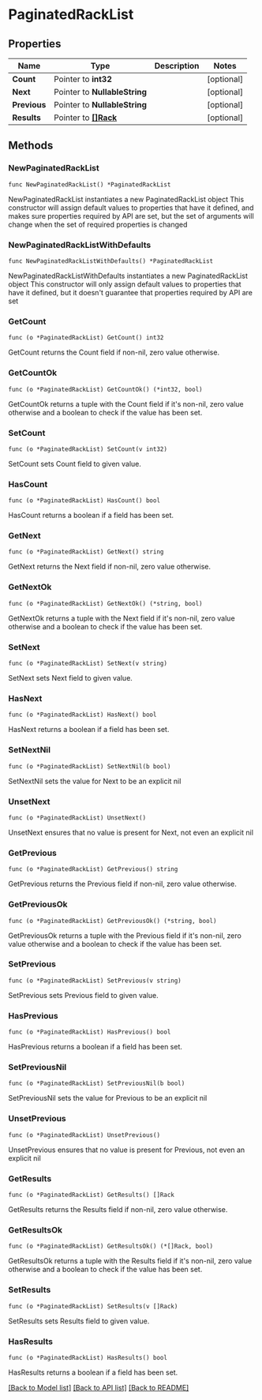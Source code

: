 # PaginatedRackList

## Properties

Name | Type | Description | Notes
------------ | ------------- | ------------- | -------------
**Count** | Pointer to **int32** |  | [optional] 
**Next** | Pointer to **NullableString** |  | [optional] 
**Previous** | Pointer to **NullableString** |  | [optional] 
**Results** | Pointer to [**[]Rack**](Rack.md) |  | [optional] 

## Methods

### NewPaginatedRackList

`func NewPaginatedRackList() *PaginatedRackList`

NewPaginatedRackList instantiates a new PaginatedRackList object
This constructor will assign default values to properties that have it defined,
and makes sure properties required by API are set, but the set of arguments
will change when the set of required properties is changed

### NewPaginatedRackListWithDefaults

`func NewPaginatedRackListWithDefaults() *PaginatedRackList`

NewPaginatedRackListWithDefaults instantiates a new PaginatedRackList object
This constructor will only assign default values to properties that have it defined,
but it doesn't guarantee that properties required by API are set

### GetCount

`func (o *PaginatedRackList) GetCount() int32`

GetCount returns the Count field if non-nil, zero value otherwise.

### GetCountOk

`func (o *PaginatedRackList) GetCountOk() (*int32, bool)`

GetCountOk returns a tuple with the Count field if it's non-nil, zero value otherwise
and a boolean to check if the value has been set.

### SetCount

`func (o *PaginatedRackList) SetCount(v int32)`

SetCount sets Count field to given value.

### HasCount

`func (o *PaginatedRackList) HasCount() bool`

HasCount returns a boolean if a field has been set.

### GetNext

`func (o *PaginatedRackList) GetNext() string`

GetNext returns the Next field if non-nil, zero value otherwise.

### GetNextOk

`func (o *PaginatedRackList) GetNextOk() (*string, bool)`

GetNextOk returns a tuple with the Next field if it's non-nil, zero value otherwise
and a boolean to check if the value has been set.

### SetNext

`func (o *PaginatedRackList) SetNext(v string)`

SetNext sets Next field to given value.

### HasNext

`func (o *PaginatedRackList) HasNext() bool`

HasNext returns a boolean if a field has been set.

### SetNextNil

`func (o *PaginatedRackList) SetNextNil(b bool)`

 SetNextNil sets the value for Next to be an explicit nil

### UnsetNext
`func (o *PaginatedRackList) UnsetNext()`

UnsetNext ensures that no value is present for Next, not even an explicit nil
### GetPrevious

`func (o *PaginatedRackList) GetPrevious() string`

GetPrevious returns the Previous field if non-nil, zero value otherwise.

### GetPreviousOk

`func (o *PaginatedRackList) GetPreviousOk() (*string, bool)`

GetPreviousOk returns a tuple with the Previous field if it's non-nil, zero value otherwise
and a boolean to check if the value has been set.

### SetPrevious

`func (o *PaginatedRackList) SetPrevious(v string)`

SetPrevious sets Previous field to given value.

### HasPrevious

`func (o *PaginatedRackList) HasPrevious() bool`

HasPrevious returns a boolean if a field has been set.

### SetPreviousNil

`func (o *PaginatedRackList) SetPreviousNil(b bool)`

 SetPreviousNil sets the value for Previous to be an explicit nil

### UnsetPrevious
`func (o *PaginatedRackList) UnsetPrevious()`

UnsetPrevious ensures that no value is present for Previous, not even an explicit nil
### GetResults

`func (o *PaginatedRackList) GetResults() []Rack`

GetResults returns the Results field if non-nil, zero value otherwise.

### GetResultsOk

`func (o *PaginatedRackList) GetResultsOk() (*[]Rack, bool)`

GetResultsOk returns a tuple with the Results field if it's non-nil, zero value otherwise
and a boolean to check if the value has been set.

### SetResults

`func (o *PaginatedRackList) SetResults(v []Rack)`

SetResults sets Results field to given value.

### HasResults

`func (o *PaginatedRackList) HasResults() bool`

HasResults returns a boolean if a field has been set.


[[Back to Model list]](../README.md#documentation-for-models) [[Back to API list]](../README.md#documentation-for-api-endpoints) [[Back to README]](../README.md)


